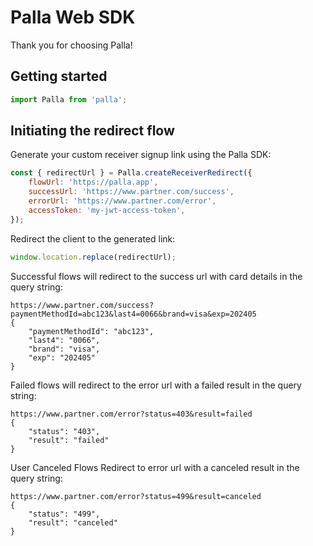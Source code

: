 # Palla Web SDK

Thank you for choosing Palla!

## Getting started

```js
import Palla from 'palla';
```

## Initiating the redirect flow
Generate your custom receiver signup link using the Palla SDK:

```js
const { redirectUrl } = Palla.createReceiverRedirect({
    flowUrl: 'https://palla.app',
    successUrl: 'https://www.partner.com/success',
    errorUrl: 'https://www.partner.com/error',
    accessToken: 'my-jwt-access-token',
});
```
Redirect the client to the generated link:

```js
window.location.replace(redirectUrl);
```

Successful flows will redirect to the success url with card details in the query string:
```
https://www.partner.com/success?paymentMethodId=abc123&last4=0066&brand=visa&exp=202405
{
    "paymentMethodId": "abc123",
    "last4": "0066",
    "brand": "visa",
    "exp": "202405"
}
```

Failed flows will redirect to the error url with a failed result in the query string:
```
https://www.partner.com/error?status=403&result=failed
{
    "status": "403",
    "result": "failed"
}
```
User Canceled Flows Redirect to error url with a canceled result in the query string:
```
https://www.partner.com/error?status=499&result=canceled
{
    "status": "499",
    "result": "canceled"
}
```
